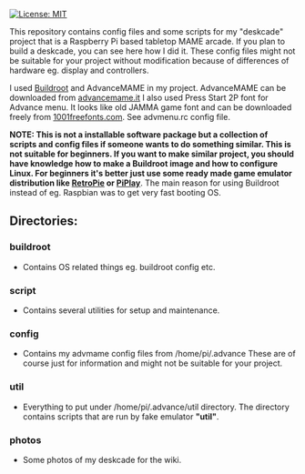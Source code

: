 [![License: MIT](https://img.shields.io/badge/License-MIT-yellow.svg)](https://opensource.org/licenses/MIT)

This repository contains config files and some scripts for my "deskcade" project that is a 
Raspberry Pi based tabletop MAME arcade. If you plan to build a deskcade, you can see here how I did it.
These config files might not be suitable for your project without modification because of differences 
of hardware eg. display and controllers.

I used [Buildroot](https://buildroot.org/) and AdvanceMAME in my project. AdvanceMAME can be downloaded from [advancemame.it](http://www.advancemame.it/download)
I also used Press Start 2P font for Advance menu. It looks like old JAMMA game font and can be downloaded
freely from [1001freefonts.com](https://www.1001freefonts.com/press_start_2p.font). See advmenu.rc config file.

**NOTE: This is not a installable software package but a collection of scripts and config files if someone wants to do something similar. This is not suitable for beginners. If you want to make similar project, you should have knowledge how to make a Buildroot image and how to configure Linux. For beginners it's better just use some ready made game emulator distribution like [RetroPie](https://retropie.org.uk/) or [PiPlay](https://piplay.org/)**. The main reason for using Buildroot instead of eg. Raspbian was to get very fast booting OS.

## Directories:

### buildroot
  - Contains OS related things eg. buildroot config etc.

### script
  - Contains several utilities for setup and maintenance.

### config 
  - Contains my advmame config files from /home/pi/.advance These are of course just for information and might not be suitable for your project.

### util
  - Everything to put under /home/pi/.advance/util directory. The directory contains scripts that are run by fake emulator **"util"**.

### photos
  - Some photos of my deskcade for the wiki.
